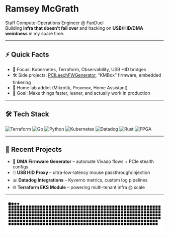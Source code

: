 # Ramsey McGrath

Staff Compute-Operations Engineer @ FanDuel  
Building **infra that doesn’t fall over** and hacking on **USB/HID/DMA weirdness** in my spare time.  

---

## ⚡ Quick Facts
- 🚀 Focus: Kubernetes, Terraform, Observability, USB HID bridges
- 🛠️ Side projects: [PCILeechFWGenerator](https://github.com/yourrepo), “KMBox” firmware, embedded tinkering  
- 🏡 Home lab addict (Mikrotik, Proxmox, Home Assistant)
- 🎯 Goal: Make things faster, leaner, and actually work in production

---

## 🛠️ Tech Stack
![Terraform](https://img.shields.io/badge/Terraform-844FBA?logo=terraform&logoColor=white)
![Go](https://img.shields.io/badge/Go-00ADD8?logo=go&logoColor=white)
![Python](https://img.shields.io/badge/Python-3776AB?logo=python&logoColor=white)
![Kubernetes](https://img.shields.io/badge/Kubernetes-326CE5?logo=kubernetes&logoColor=white)
![Datadog](https://img.shields.io/badge/Datadog-632CA6?logo=datadog&logoColor=white)
![Rust](https://img.shields.io/badge/Rust-000000?logo=rust&logoColor=white)
![FPGA](https://img.shields.io/badge/FPGA-Lattice-FFB81C)

---

## 📡 Recent Projects
- 🔬 **DMA Firmware Generator** – automate Vivado flows + PCIe stealth configs
- 🖱️ **USB HID Proxy** – ultra-low-latency mouse passthrough/injection
- 📊 **Datadog Integrations** – Kyverno metrics, custom log pipelines
- 🌐 **Terraform EKS Module** – powering multi-tenant infra @ scale

---

<picture>
  <source
    media="(prefers-color-scheme: dark)"
    srcset="https://raw.githubusercontent.com//PTALTS-LK/Profile-snake-gif/output/github-contribution-grid-snake-dark.svg"
  />
  <source
    media="(prefers-color-scheme: light)"
    srcset="https://raw.githubusercontent.com//PTALTS-LK/Profile-snake-gif/output/github-contribution-grid-snake.svg"
  />
  <img
    alt="github contribution grid snake animation"
    src="https://raw.githubusercontent.com//PTALTS-LK/Profile-snake-gif/output/github-contribution-grid-snake.svg"
  />
</picture>

